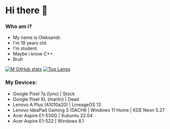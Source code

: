 # Hi there 👋
### Who am i?
- My name is Oleksandr.
- I'm 19 years old.
- I'm student.
- Maybe i know C++.
- Bruh

[![M GitHub stats](https://github-readme-stats.vercel.app/api?username=SN4S&custom_title=My+stats:&hide_border=true&show_icons=true&theme=midnight-purple&bg_color=0c1014)](https://github.com/anuraghazra/github-readme-stats) [![Top Langs](https://github-readme-stats.vercel.app/api/top-langs/?username=SN4S&layout=compact&theme=midnight-purple&bg_color=0c1014&hide_border=true)](https://github.com/anuraghazra/github-readme-stats)

### My Devices:
- Google Pixel 7a (lynx) | Stock
- Google Pixel XL (marlin) | Dead
- Lenovo A Plus (A1010a20) | LineageOS 13
- Lenovo IdeaPad Gaming 3 15ACH6 | Windows 11 Home | KDE Neon 5.27
- Acer Aspire E1-530G | Xubuntu 22.04
- Acer Aspire E1-522 | Windows 8.1
